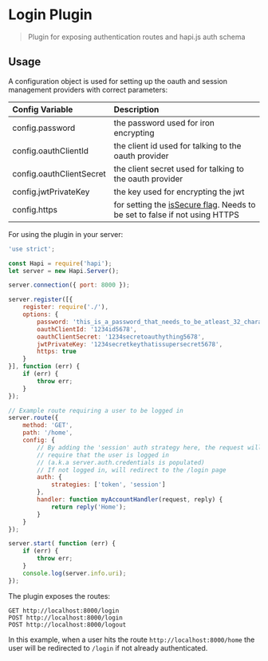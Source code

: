 # Login Plugin
> Plugin for exposing authentication routes and hapi.js auth schema

## Usage

A configuration object is used for setting up the oauth and session management providers with correct parameters:

| Config Variable        |  Description           |
| :------------- |:-------------|
| config.password      | the password used for iron encrypting |
| config.oauthClientId      | the client id used for talking to the oauth provider |
| config.oauthClientSecret | the client secret used for talking to the oauth provider |
| config.jwtPrivateKey | the key used for encrypting the jwt |
| config.https | for setting the [isSecure flag](https://github.com/hapijs/bell). Needs to be set to false if not using HTTPS |

For using the plugin in your server:
```javascript
'use strict';

const Hapi = require('hapi');
let server = new Hapi.Server();

server.connection({ port: 8000 });

server.register([{
    register: require('./'),
    options: {
        password: 'this_is_a_password_that_needs_to_be_atleast_32_characters',
        oauthClientId: '1234id5678',
        oauthClientSecret: '1234secretoauthything5678',
        jwtPrivateKey: '1234secretkeythatissupersecret5678',
        https: true
    }
}], function (err) {
    if (err) {
        throw err;
    }
});

// Example route requiring a user to be logged in
server.route({
    method: 'GET',
    path: '/home',
    config: {
        // By adding the 'session' auth strategy here, the request will
        // require that the user is logged in
        // (a.k.a server.auth.credentials is populated)
        // If not logged in, will redirect to the /login page
        auth: {
            strategies: ['token', 'session']
        },
        handler: function myAccountHandler(request, reply) {
            return reply('Home');
        }
    }
});

server.start( function (err) {
    if (err) {
        throw err;
    }
    console.log(server.info.uri);
});
```
The plugin exposes the routes:
```
GET http://localhost:8000/login
POST http://localhost:8000/login
POST http://localhost:8000/logout
```

In this example, when a user hits the route `http://localhost:8000/home` the user will be redirected to `/login` if not already authenticated.
